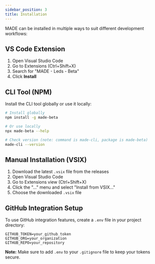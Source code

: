 ```yaml
---
sidebar_position: 3
title: Installation
---
```


MADE can be installed in multiple ways to suit different development workflows:

## VS Code Extension

1. Open Visual Studio Code
2. Go to Extensions (Ctrl+Shift+X)
3. Search for "MADE - Leds - Beta"
4. Click **Install**

## CLI Tool (NPM)

Install the CLI tool globally or use it locally:

```bash
# Install globally
npm install -g made-beta

# Or use locally
npx made-beta --help

# Check version (note: command is made-cli, package is made-beta)
made-cli --version
```

## Manual Installation (VSIX)

1. Download the latest `.vsix` file from the releases
2. Open Visual Studio Code
3. Go to Extensions view (Ctrl+Shift+X)
4. Click the "..." menu and select "Install from VSIX..."
5. Choose the downloaded `.vsix` file

## GitHub Integration Setup

To use GitHub integration features, create a `.env` file in your project directory:

```env
GITHUB_TOKEN=your_github_token
GITHUB_ORG=your_organization
GITHUB_REPO=your_repository
```

**Note:** Make sure to add `.env` to your `.gitignore` file to keep your tokens secure.
